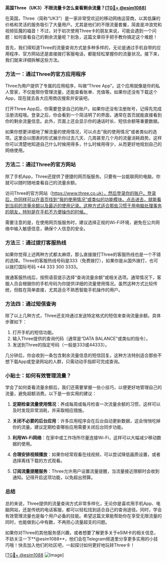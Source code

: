 **英国Three（UK3）不限流量卡怎么查看剩余流量？[[TG💪+ @esim1088](https://t.me/s/esim1088)]**

在英国，Three（简称“UK3”）是一家非常受欢迎的移动网络运营商，以其低廉的价格和灵活的服务吸引了大量用户。尤其是他们的不限流量套餐，简直是冲浪党和视频狂魔的福音！不过，对于初次使用Three卡的朋友来说，可能会遇到一个问题：如何查看自己的剩余流量呢？别急，这篇文章将手把手教你搞定这个难题！

首先，我们得知道Three的流量查询方式是多种多样的，无论是通过手机自带的应用程序、官方网站还是直接拨打客服电话，都能轻松掌握你的流量状况。接下来，我们就来详细拆解这些方法。

### 方法一：通过Three的官方应用程序

Three为用户提供了专属的应用程序，叫做“Three App”。这个应用就像是你的私人管家，不仅能帮你管理流量，还能查看账单、充值等。如果你还没有下载这个App，现在就去各大应用商店搜索并安装吧。

打开Three App后，你需要登录自己的账户。如果你还没有注册账号，记得先完成注册流程哦。登录之后，你会看到一个简洁明了的界面，通常在首页就能直接看到你的剩余流量信息。此外，页面上还会显示你的通话时长、短信余额等重要数据。

如果你想更详细地了解流量的使用情况，可以点击“我的使用情况”或者类似的选项。这里会以图表的形式展示你过去几天、几周甚至几个月的流量消耗趋势。这样你可以清楚地知道自己什么时候用得多，什么时候用得少，从而更好地规划自己的网络使用。

### 方法二：通过Three的官方网站

除了手机App，Three还提供了便捷的网页版服务。只要有一台能联网的电脑，你就可以随时随地查看自己的流量余额。

访问Three的官方网站（https://www.three.co.uk），然后登录你的账户。登录后，你同样可以在首页找到“我的使用情况”或类似的功能模块。点击进去，就能看到当前的流量余额以及最近的使用记录。这种方式适合那些习惯于用电脑处理事务的朋友，特别是在手机不方便操作的时候。

需要注意的是，在使用网页版服务时，建议选择正规的Wi-Fi环境，避免在公共网络中输入敏感信息，确保个人信息的安全。

### 方法三：通过拨打客服热线

如果你觉得上述两种方式都太麻烦，那么直接拨打Three的客服热线也是一个不错的选择。Three的客服热线号码是333（免费拨打），如果你是从国外拨打，也可以拨打国际号码 +44 333 300 3333。

拨通客服热线后，按照语音提示选择“查询流量余额”或相关选项。通常情况下，客服人员会根据你的手机号码为你提供详细的流量使用情况。虽然这种方式比较传统，但胜在简单直接，尤其适合不熟悉智能手机操作的用户。

### 方法四：通过短信查询

除了以上几种方式，Three还支持通过发送特定格式的短信来查询流量余额。具体步骤如下：

1. 打开手机的短信功能。
2. 输入Three提供的查询代码（通常是“DATA BALANCE”或类似的指令）。
3. 发送到Three的指定号码（一般是333或44333）。

几分钟后，你会收到一条包含剩余流量信息的短信回复。这种方法特别适合那些不想下载App或登录网站的人群，只需动动手指即可完成查询。

### 小贴士：如何有效管理流量？

学会了如何查看流量余额后，我们还需要掌握一些小技巧，以便更好地管理自己的流量，避免超额消费。以下是一些实用的建议：

1. **定期检查流量使用情况**：养成每周或每月检查一次流量余额的习惯，这样可以及时发现异常消耗，并采取相应措施。
   
2. **关闭不必要的后台应用**：许多应用程序会在后台自动更新数据，这会悄悄吃掉你的流量。建议定期检查哪些应用需要关闭后台同步功能。

3. **利用Wi-Fi网络**：在家中或工作场所尽量连接Wi-Fi，这样可以大幅减少移动数据的使用。

4. **合理安排视频播放**：如果你经常观看在线视频，可以尝试降低画质设置，或者选择离线下载的方式观看。

5. **订阅流量提醒服务**：Three允许用户设置流量提醒，当流量接近限额时会收到通知。记得开启这项功能，以免超出预算。

### 总结

总的来说，Three提供的流量查询方式非常多样化，无论你是喜欢用手机App、电脑网站，还是传统的电话客服，都可以轻松找到适合自己的查询途径。同时，学会有效管理流量也是每个用户必备的技能。希望这篇文章能帮助你在享受无限流量的同时，也能做到心中有数，不再担心流量超支的问题。

如果你对Three的其他服务感兴趣，或者想要了解更多关于eSIM卡的相关信息，不妨关注一下**@esim1088**，他们会在Telegram频道里分享更多实用的小技巧哦！快去加入他们的社区吧，一起探讨如何更好地玩转Three卡！

[[TG💪+ @esim1088](https://t.me/s/esim1088) ![Image](https://i.postimg.cc/4NQfJmqS/Snipaste-2025-05-13-00-14-12.png)]